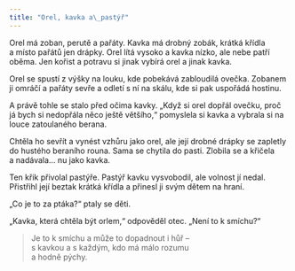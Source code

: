 ```yaml
---
title: "Orel, kavka a\_pastýř"
---
```


  

Orel má zoban, perutě a pařáty. Kavka má drobný zobák, krátká křídla a místo pařátů jen drápky. Orel lítá vysoko a kavka nízko, ale nebe patří oběma. Jen kořist a potravu si jinak vybírá orel a jinak kavka.

Orel se spustí z výšky na louku, kde pobekává zabloudilá ovečka. Zobanem ji omráčí a pařáty sevře a odletí s ní na skálu, kde si pak uspořádá hostinu.

A právě tohle se stalo před očima kavky. „Když si orel dopřál ovečku, proč já bych si nedopřála něco ještě většího,“ pomyslela si kavka a vybrala si na louce zatoulaného berana.

Chtěla ho sevřít a vynést vzhůru jako orel, ale její drobné drápky se zapletly do hustého beraního rouna. Sama se chytila do pasti. Zlobila se a křičela a nadávala… nu jako kavka.

Ten křik přivolal pastýře. Pastýř kavku vysvobodil, ale volnost jí nedal. Přistřihl její beztak krátká křídla a přinesl ji svým dětem na hraní.

„Co je to za ptáka?“ ptaly se děti.

„Kavka, která chtěla být orlem,“ odpověděl otec. „Není to k smíchu?“

> Je to k smíchu a může to dopadnout i hůř –  
> s kavkou a s každým, kdo má málo rozumu  
> a hodně pýchy.
